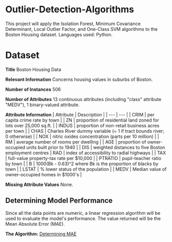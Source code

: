 # Outlier-Detection-Algorithms
 This project will apply the Isolation Forest, Minimum Covariance Determinant, Local Outlier Factor, and One-Class SVM algorithms to the Boston Housing dataset. Languages used: Python.

# Dataset
**Title**
Boston Housing Data

**Relevant Information**
Concerns housing values in suburbs of Boston.

**Number of Instances**
506

**Number of Attributes**
13 continuous attributes (including "class" attribute "MEDV"), 1 binary-valued attribute.

**Attribute Information**
| Attribute | Description |
| --- | --- |
| CRIM | per capita crime rate by town |
| ZN | proportion of residential land zoned for lots over 25,000 sq.ft. |
| INDUS | proportion of non-retail business acres per town |
| CHAS | Charles River dummy variable (= 1 if tract bounds river; 0 otherwise) |
| NOX | nitric oxides concentration (parts per 10 million) |
| RM | average number of rooms per dwelling |
| AGE | proportion of owner-occupied units built prior to 1940 |
| DIS | weighted distances to five Boston employment centres
| RAD | index of accessibility to radial highways |
| TAX | full-value property-tax rate per $10,000 |
| PTRATIO | pupil-teacher ratio by town |
| B | 1000(Bk - 0.63)^2 where Bk is the proportion of blacks by town |
| LSTAT | % lower status of the population |
| MEDV | Median value of owner-occupied homes in $1000's |

**Missing Attribute Values**
None.

## Determining Model Performance
Since all the data points are numeric, a linear regression algorithm will be used to evaluate the model's performance. The value returned will be the Mean Absolute Error (MAE).

**The Algorithm:**
[Determining MAE](Outlier-Detection-Algorithms/blob/master/MeanAbsErr.py)
